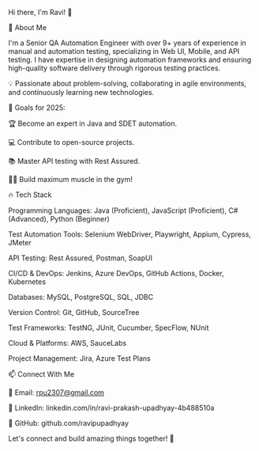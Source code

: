 Hi there, I'm Ravi! 👋



🚀 About Me

I'm a Senior QA Automation Engineer with over 9+ years of experience in manual and automation testing, specializing in Web UI, Mobile, and API testing. I have expertise in designing automation frameworks and ensuring high-quality software delivery through rigorous testing practices.

💡 Passionate about problem-solving, collaborating in agile environments, and continuously learning new technologies.

🎯 Goals for 2025:

🏆 Become an expert in Java and SDET automation.

💻 Contribute to open-source projects.

📚 Master API testing with Rest Assured.

🏋️‍♂️ Build maximum muscle in the gym!

🔥 Tech Stack

Programming Languages: Java (Proficient), JavaScript (Proficient), C# (Advanced), Python (Beginner)

Test Automation Tools: Selenium WebDriver, Playwright, Appium, Cypress, JMeter

API Testing: Rest Assured, Postman, SoapUI

CI/CD & DevOps: Jenkins, Azure DevOps, GitHub Actions, Docker, Kubernetes

Databases: MySQL, PostgreSQL, SQL, JDBC

Version Control: Git, GitHub, SourceTree

Test Frameworks: TestNG, JUnit, Cucumber, SpecFlow, NUnit

Cloud & Platforms: AWS, SauceLabs

Project Management: Jira, Azure Test Plans

📫 Connect With Me

📧 Email: rpu2307@gmail.com

💼 LinkedIn: linkedin.com/in/ravi-prakash-upadhyay-4b488510a

📝 GitHub: github.com/ravipupadhyay

Let's connect and build amazing things together! 🚀

